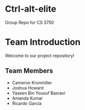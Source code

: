 # Ctrl-alt-elite
Group Repo for CS 3750

# Team Introduction

Welcome to our project repository!

## Team Members

- Cameron Kronmiller
- Joshua Howard
- Yaseen Bin Yousuf Basravi
- Amanda Kumar
- Ricardo Garcia
